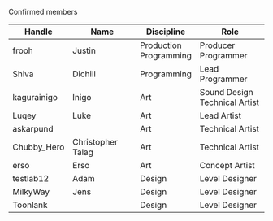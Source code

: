 Confirmed members

| Handle      | Name              | Discipline                | Role                             |
| ----------- | ----------------- | ------------------------- | -------------------------------- |
| frooh       | Justin            | Production<br>Programming | Producer<br>Programmer           |
| Shiva       | Dichill           | Programming               | Lead Programmer                  |
| kagurainigo | Inigo             | Art                       | Sound Design<br>Technical Artist |
| Luqey       | Luke              | Art                       | Lead Artist                      |
| askarpund   |                   | Art                       | Technical Artist                 |
| Chubby_Hero | Christopher Talag | Art                       | Technical Artist                 |
| erso        | Erso              | Art                       | Concept Artist                   |
| testlab12   | Adam              | Design                    | Level Designer                   |
| MilkyWay    | Jens              | Design                    | Level Designer                   |
| Toonlank    |                   | Design                    | Level Designer                   |

